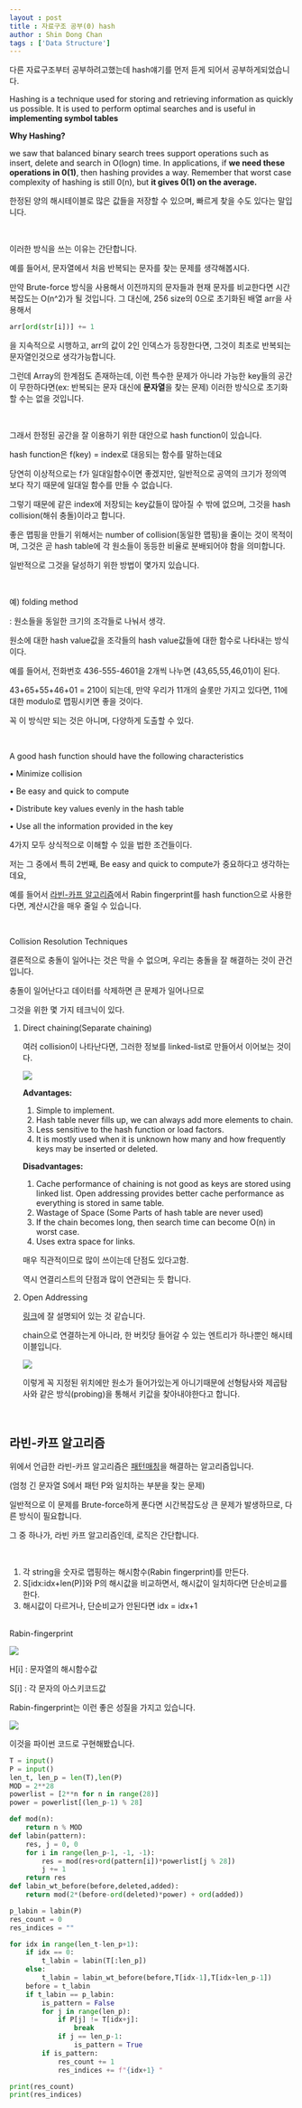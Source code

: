 ```yaml
---
layout : post
title : 자료구조 공부(0) hash
author : Shin Dong Chan
tags : ['Data Structure']
---
```


다른 자료구조부터 공부하려고했는데 hash얘기를 먼저 듣게 되어서 공부하게되었습니다.

Hashing is a technique used for storing and retrieving information as quickly us possible. It is used to perform optimal searches and is useful in **implementing symbol tables**

**Why Hashing?**

we saw that balanced binary search trees support operations such as insert, delete and search in O(logn) time. In applications, if **we need these operations in 0(1)**, then hashing provides a way. Remember that worst case complexity of hashing is still 0(n), but **it gives 0(1) on the average.** 

한정된 양의 해시테이블로 많은 값들을 저장할 수 있으며, 빠르게 찾을 수도 있다는 말입니다.

<br>

이러한 방식을 쓰는 이유는 간단합니다.

예를 들어서, 문자열에서 처음 반복되는 문자를 찾는 문제를 생각해봅시다. 

만약 Brute-force 방식을 사용해서 이전까지의 문자들과 현재 문자를 비교한다면 시간복잡도는 O(n^2)가 될 것입니다. 그 대신에, 256 size의 0으로 초기화된 배열 arr을 사용해서

```python
arr[ord(str[i])] += 1
```

을 지속적으로 시행하고, arr의 값이 2인 인덱스가 등장한다면, 그것이 최초로 반복되는 문자열인것으로 생각가능합니다.

그런데 Array의 한계점도 존재하는데, 이런 특수한 문제가 아니라 가능한 key들의 공간이 무한하다면(ex: 반복되는 문자 대신에 **문자열**을 찾는 문제) 이러한 방식으로 초기화할 수는 없을 것입니다.

<br>

그래서 한정된 공간을 잘 이용하기 위한 대안으로 hash function이 있습니다.

hash function은 f(key) = index로 대응되는 함수를 말하는데요

당연히 이상적으로는 f가 일대일함수이면 좋겠지만, 일반적으로 공역의 크기가 정의역보다 작기 때문에 일대일 함수를 만들 수 없습니다.

그렇기 때문에 같은 index에 저장되는 key값들이 많아질 수 밖에 없으며, 그것을 hash collision(해쉬 충돌)이라고 합니다.

좋은 맵핑을 만들기 위해서는 number of collision(동일한 맵핑)을 줄이는 것이 목적이며, 그것은 곧 hash table에 각 원소들이 동등한 비율로 분배되어야 함을 의미합니다.

일반적으로 그것을 달성하기 위한 방법이 몇가지 있습니다.

<br>

예) folding method

: 원소들을 동일한 크기의 조각들로 나눠서 생각.

원소에 대한 hash value값을 조각들의 hash value값들에 대한 함수로 나타내는 방식이다.

예를 들어서, 전화번호 436-555-4601을 2개씩 나누면 (43,65,55,46,01)이 된다.

43+65+55+46+01 = 210이 되는데, 만약 우리가 11개의 슬롯만 가지고 있다면, 11에 대한 modulo로 맵핑시키면 좋을 것이다.

꼭 이 방식만 되는 것은 아니며, 다양하게 도출할 수 있다.

<br>

A good hash function should have the following characteristics

• Minimize collision 

• Be easy and quick to compute 

• Distribute key values evenly in the hash table 

• Use all the information provided in the key 

4가지 모두 상식적으로 이해할 수 있을 법한 조건들이다.

저는 그 중에서 특히 2번째, Be easy and quick to compute가 중요하다고 생각하는데요,

예를 들어서 [라빈-카프 알고리즘](https://m.blog.naver.com/PostView.nhn?blogId=kks227&logNo=220927272165&proxyReferer=https%3A%2F%2Fwww.google.com%2F)에서 Rabin fingerprint를 hash function으로 사용한다면, 계산시간을 매우 줄일 수 있습니다.

<br>

Collision Resolution Techniques

결론적으로 충돌이 일어나는 것은 막을 수 없으며, 우리는 충돌을 잘 해결하는 것이 관건입니다.

충돌이 일어난다고 데이터를 삭제하면 큰 문제가 일어나므로 

그것을 위한 몇 가지 테크닉이 있다.

1. Direct chaining(Separate chaining)

   여러 collision이 나타난다면, 그러한 정보를 linked-list로 만들어서 이어보는 것이다.

   <img src="https://www.geeksforgeeks.org/wp-content/uploads/gq/2015/07/hashChaining1.png">

   **Advantages:**
   1) Simple to implement.
   2) Hash table never fills up, we can always add more elements to chain.
   3) Less sensitive to the hash function or load factors.
   4) It is mostly used when it is unknown how many and how frequently keys may be inserted or deleted.

   **Disadvantages:**
   1) Cache performance of chaining is not good as keys are stored using linked list. Open addressing provides better cache performance as everything is stored in same table.
   2) Wastage of Space (Some Parts of hash table are never used)
   3) If the chain becomes long, then search time can become O(n) in worst case.
   4) Uses extra space for links.

   매우 직관적이므로 많이 쓰이는데 단점도 있다고함.

   역시 연결리스트의 단점과 많이 연관되는 듯 합니다.

2. Open Addressing

   [링크](https://ratsgo.github.io/data%20structure&algorithm/2017/10/25/hash/)에 잘 설명되어 있는 것 같습니다.

   chain으로 연결하는게 아니라, 한 버킷당 들어갈 수 있는 엔트리가 하나뿐인 해시테이블입니다.

   <img src="https://i.imgur.com/IM4FA2h.png">

   이렇게 꼭 지정된 위치에만 원소가 들어가있는게 아니기때문에 선형탐사와 제곱탐사와 같은 방식(probing)을 통해서 키값을 찾아내야한다고 합니다.

<br>

## 라빈-카프 알고리즘

위에서 언급한 라빈-카프 알고리즘은 [패턴매칭](https://en.wikipedia.org/wiki/Pattern_matching)을 해결하는 알고리즘입니다.

(엄청 긴 문자열 S에서 패턴 P와 일치하는 부분을 찾는 문제)

일반적으로 이 문제를 Brute-force하게 푼다면 시간복잡도상 큰 문제가 발생하므로, 다른 방식이 필요합니다.

그 중 하나가, 라빈 카프 알고리즘인데, 로직은 간단합니다.

<br>

1. 각 string을 숫자로 맵핑하는 해시함수(Rabin fingerprint)를 만든다.
2. S[idx:idx+len(P)]와 P의 해시값을 비교하면서, 해시값이 일치하다면 단순비교를 한다.
3. 해시값이 다르거나, 단순비교가 안된다면 idx = idx+1

<br>Rabin-fingerprint

<img src="https://mblogthumb-phinf.pstatic.net/MjAxNzAyMDRfMjcz/MDAxNDg2MjA3NTE1ODE3.r_XphJ56pUcdWHBUdm4oD1zi6hyl7qT55TZqeG7GcYwg.RDNj2Iy6scjh9Jfuh585V0UYHrKZq5qvnom5SymLnn4g.PNG.kks227/7.png?type=w2">

H[i] : 문자열의 해시함수값

S[i] : 각 문자의 아스키코드값

Rabin-fingerprint는 이런 좋은 성질을 가지고 있습니다.

<img src="https://mblogthumb-phinf.pstatic.net/MjAxNzAyMDRfOTQg/MDAxNDg2MjA4MzA5MTU2.8Ho0boIY_Un647qMn0PZbJzFKJ_0fhyP6o3_BxwVuq0g.y7wpOrACmJ_zzY8AjJ4WIqdnISRPnsdVgx3fx6UFM0Yg.PNG.kks227/8.png?type=w2">

이것을 파이썬 코드로 구현해봤습니다.

```python
T = input()
P = input()
len_t, len_p = len(T),len(P)
MOD = 2**28
powerlist = [2**n for n in range(28)]
power = powerlist[(len_p-1) % 28]

def mod(n):
    return n % MOD
def labin(pattern):
    res, j = 0, 0
    for i in range(len_p-1, -1, -1):
        res = mod(res+ord(pattern[i])*powerlist[j % 28])
        j += 1
    return res
def labin_wt_before(before,deleted,added):
    return mod(2*(before-ord(deleted)*power) + ord(added))

p_labin = labin(P)
res_count = 0
res_indices = ""

for idx in range(len_t-len_p+1):
    if idx == 0:
        t_labin = labin(T[:len_p])
    else:
        t_labin = labin_wt_before(before,T[idx-1],T[idx+len_p-1])
    before = t_labin
    if t_labin == p_labin:
        is_pattern = False
        for j in range(len_p):
            if P[j] != T[idx+j]:
                break
            if j == len_p-1:
                is_pattern = True
        if is_pattern:
            res_count += 1
            res_indices += f"{idx+1} "

print(res_count)
print(res_indices)
```
